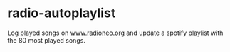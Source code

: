 # radio-autoplaylist

Log played songs on www.radioneo.org and update a spotify playlist with the 80 most played songs.
